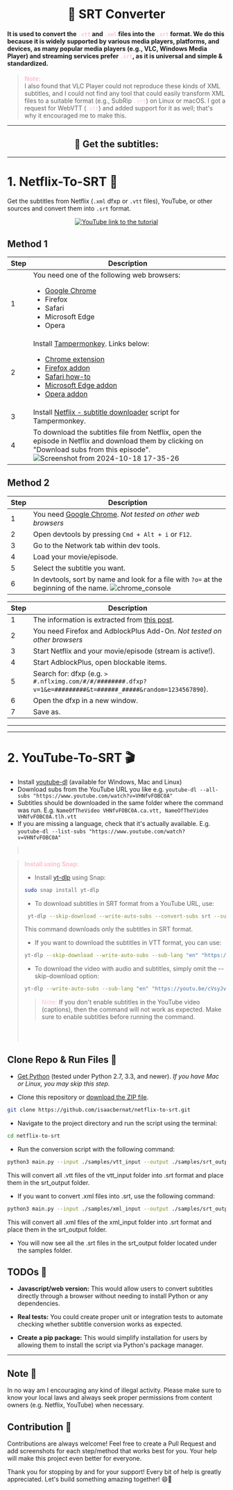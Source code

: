 <h1 align="center">🚀 SRT Converter</h1>


#### It is used to convert the <span style="color: pink;">`.vtt`</span> and <span style="color: pink;">`.xml`</span> files into the <span style="color: pink;">`.srt`</span> format. We do this because it is widely supported by various media players, platforms, and devices, as many popular media players (e.g., VLC, Windows Media Player) and streaming services prefer <span style="color: pink;">`.srt`</span>, as it is universal and simple & standardized.

> **<span style="color: pink;">Note:</span>**  
> I also found that VLC Player could not reproduce these kinds of XML subtitles, and I could not find any tool that could easily transform XML files to a suitable format (e.g., SubRip <span style="color: pink;">`.srt`</span>) on Linux or macOS. I got a request for WebVTT (<span style="color: pink;">`.vtt`</span>) and added support for it as well; that's why it encouraged me to make this.

---

<h2 align="center">🧠 Get the subtitles:</h2>

---


# 1. Netflix-To-SRT 🎥


Get the subtitles from Netflix (`.xml` dfxp or `.vtt` files), YouTube, or other sources and convert them into `.srt` format.
<p align="center">
  <a href="https://www.youtube.com/watch?v=ZpejTczG8Ho">
    <img src="https://raw.githubusercontent.com/isaacbernat/netflix-to-srt/master/tutorial.png" alt="YouTube link to the tutorial" title="YouTube link to the tutorial">
  </a>
</p>




## Method 1

| Step | Description |
|------|-------------|
| 1    | You need one of the following web browsers: <ul><li>[Google Chrome](https://www.google.com/chrome/browser/desktop/)</li><li>Firefox</li><li>Safari</li><li>Microsoft Edge</li><li>Opera</li></ul> |
| 2    | Install [Tampermonkey](https://www.tampermonkey.net/). Links below: <ul><li>[Chrome extension](https://chrome.google.com/webstore/detail/tampermonkey/dhdgffkkebhmkfjojejmpbldmpobfkfo)</li><li>[Firefox addon](https://addons.mozilla.org/firefox/addon/tampermonkey/)</li><li>[Safari how-to](https://www.tampermonkey.net/?browser=safari)</li><li>[Microsoft Edge addon](https://microsoftedge.microsoft.com/addons/detail/tampermonkey/iikmkjmpaadaobahmlepeloendndfphd)</li><li>[Opera addon](https://addons.opera.com/extensions/details/tampermonkey-beta/)</li></ul> |
| 3    | Install [Netflix - subtitle downloader](https://greasyfork.org/en/scripts/26654-netflix-subtitle-downloader) script for Tampermonkey. |
| 4    | To download the subtitles file from Netflix, open the episode in Netflix and download them by clicking on "Download subs from this episode". ![Screenshot from 2024-10-18 17-35-26](https://github.com/user-attachments/assets/27baaf85-1b5d-4b20-b00e-cee60feca115)




## Method 2

| Step | Description |
|------|-------------|
| 1    | You need [Google Chrome](https://www.google.com/chrome/browser/desktop/). *Not tested on other web browsers* |
| 2    | Open devtools by pressing `Cmd + Alt + i` or `F12`. |
| 3    | Go to the Network tab within dev tools. |
| 4    | Load your movie/episode. |
| 5    | Select the subtitle you want. |
| 6    | In devtools, sort by name and look for a file with `?o=` at the beginning of the name. ![chrome_console](https://github.com/user-attachments/assets/0e343963-215d-4a2e-b992-cae84c458183)


| Step | Description |
|------|-------------|
| 1    | The information is extracted from [this post](http://forum.opensubtitles.org/viewtopic.php?t=15141). |
| 2    | You need Firefox and AdblockPlus Add-On. *Not tested on other browsers* |
| 3    | Start Netflix and your movie/episode (stream is active!). |
| 4    | Start AdblockPlus, open blockable items. |
| 5    | Search for: dfxp (e.g. `> #.nflximg.com/#/#/########.dfxp?v=1&e=#########&t=######_#####&random=1234567890`). |
| 6    | Open the dfxp in a new window. |
| 7    | Save as. |

---
---
# 2. YouTube-To-SRT 🎬



- Install [youtube-dl](https://github.com/ytdl-org/youtube-dl) (available for Windows, Mac and Linux)
- Download subs from the YouTube URL you like e.g. `youtube-dl --all-subs "https://www.youtube.com/watch?v=VHNfvFOBC0A"`
- Subtitles should be downloaded in the same folder where the command was run. E.g. `NameOfTheVideo VHNfvFOBC0A.ca.vtt, NameOfTheVideo VHNfvFOBC0A.tlh.vtt`
- If you are missing a language, check that it's actually available. E.g. `youtube-dl --list-subs "https://www.youtube.com/watch?v=VHNfvFOBC0A"`

> <br>

> **<span style="color: pink;">Install using Snap:</span>**  
> - Install [yt-dlp](https://github.com/yt-dlp/yt-dlp) using Snap:
> ```bash
> sudo snap install yt-dlp
> ```
> - To download subtitles in SRT format from a YouTube URL, use:
> ```bash
>  yt-dlp --skip-download --write-auto-subs --convert-subs srt --sub-lang "en" "https://youtu.be/cVsyJvxX48A" 
> ```
> This command downloads only the subtitles in SRT format.
> - If you want to download the subtitles in VTT format, you can use:
> ```bash
> yt-dlp --skip-download --write-auto-subs --sub-lang "en" "https://youtu.be/cVsyJvxX48A"
> ```
> - To download the video with audio and subtitles, simply omit the --skip-download option:
> ```bash
> yt-dlp --write-auto-subs --sub-lang "en" "https://youtu.be/cVsyJvxX48A"
> ```
>> <span style="color: pink;">Note:</span>
>> If you don't enable subtitles in the YouTube video (captions), then the command will not work as expected. Make sure to enable subtitles before running the command.
> <br>
>
> <br>



## Clone Repo & Run Files 📁


- [Get Python](https://www.python.org/downloads/) (tested under Python 2.7, 3.3, and newer). *If you have Mac or Linux, you may skip this step.*

- Clone this repository or [download the ZIP file](https://github.com/isaacbernat/netflix-to-srt/archive/refs/heads/master.zip).

```bash
git clone https://github.com/isaacbernat/netflix-to-srt.git
```
- Navigate to the project directory and run the script using the terminal:
```bash
cd netflix-to-srt
```
- Run the conversion script with the following command:

```bash 
python3 main.py --input ./samples/vtt_input --output ./samples/srt_output
```
This will convert all .vtt files of the vtt_input folder into .srt format and place them in the srt_output folder.

- If you want to convert .xml files into .srt, use the following command:

```bash
python3 main.py --input ./samples/xml_input --output ./samples/srt_output
```
This will convert all .xml files of the xml_input folder into .srt format and place them in the srt_output folder.

- You will now see all the .srt files in the srt_output folder located under the samples folder.




## TODOs 🐙
- **Javascript/web version:** This would allow users to convert subtitles directly through a browser without needing to install Python or any dependencies.

- **Real tests:** You could create proper unit or integration tests to automate checking whether subtitle conversion works as expected.

- **Create a pip package:** This would simplify installation for users by allowing them to install the script via Python's package manager.

---

## Note 📝
In no way am I encouraging any kind of illegal activity. Please make sure to know your local laws and always seek proper permissions from content owners (e.g. Netflix, YouTube) when necessary. 

## Contribution 🤗
Contributions are always welcome! Feel free to create a Pull Request and add screenshots for each step/method that works best for you. Your help will make this project even better for everyone.

Thank you for stopping by and for your support! Every bit of help is greatly appreciated. Let's build something amazing together! 😄🌟
